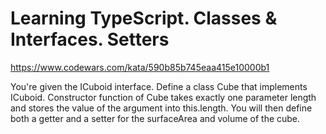# Learning TypeScript. Classes & Interfaces. Setters

https://www.codewars.com/kata/590b85b745eaa415e10000b1

You're given the ICuboid interface. Define a class Cube that implements ICuboid. Constructor function of Cube takes exactly one parameter length and stores the value of the argument into this.length. You will then define both a getter and a setter for the surfaceArea and volume of the cube.
